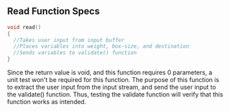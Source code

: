 ## Read Function Specs

```c
void read()
{
  //Takes user input from input buffer
  //Places variables into weight, box-size, and destination
  //Sends variables to validate() function
}
```

Since the return value is void, and this function requires 0 parameters, a unit test won't be required for this function. The purpose of this function is to extract the user input from the input stream, and send the user input to the validate() function. Thus, testing the validate function will verify that this function works as intended.
